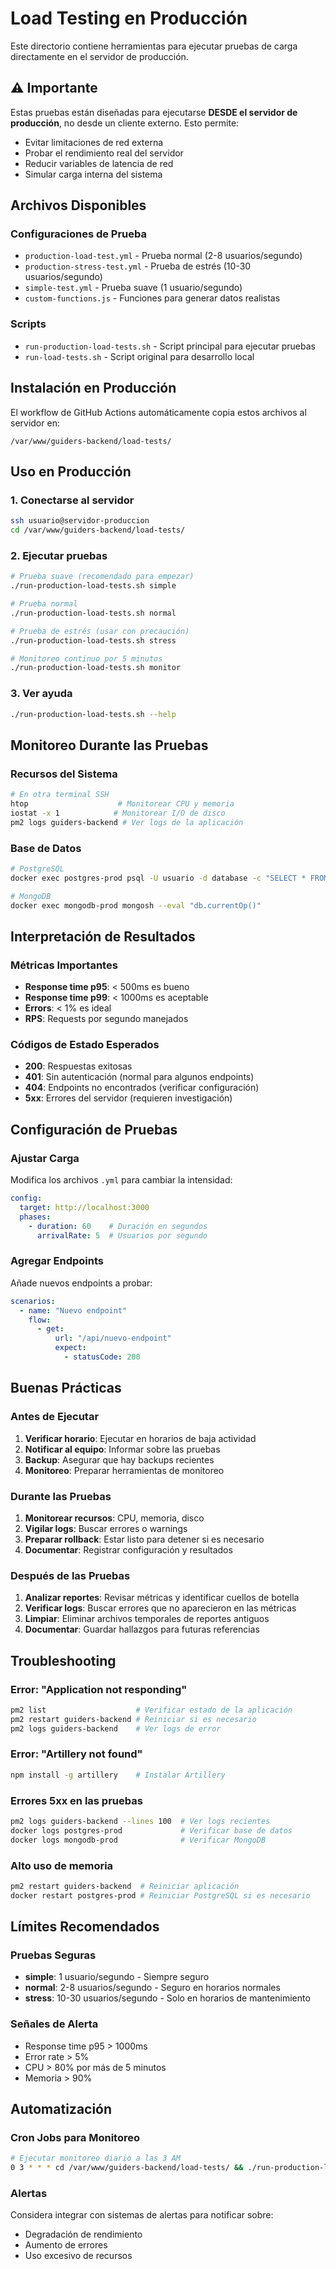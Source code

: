# Load Testing en Producción

Este directorio contiene herramientas para ejecutar pruebas de carga directamente en el servidor de producción.

## ⚠️ Importante

Estas pruebas están diseñadas para ejecutarse **DESDE el servidor de producción**, no desde un cliente externo. Esto permite:

- Evitar limitaciones de red externa
- Probar el rendimiento real del servidor
- Reducir variables de latencia de red
- Simular carga interna del sistema

## Archivos Disponibles

### Configuraciones de Prueba
- `production-load-test.yml` - Prueba normal (2-8 usuarios/segundo)
- `production-stress-test.yml` - Prueba de estrés (10-30 usuarios/segundo)
- `simple-test.yml` - Prueba suave (1 usuario/segundo)
- `custom-functions.js` - Funciones para generar datos realistas

### Scripts
- `run-production-load-tests.sh` - Script principal para ejecutar pruebas
- `run-load-tests.sh` - Script original para desarrollo local

## Instalación en Producción

El workflow de GitHub Actions automáticamente copia estos archivos al servidor en:
```
/var/www/guiders-backend/load-tests/
```

## Uso en Producción

### 1. Conectarse al servidor
```bash
ssh usuario@servidor-produccion
cd /var/www/guiders-backend/load-tests/
```

### 2. Ejecutar pruebas
```bash
# Prueba suave (recomendado para empezar)
./run-production-load-tests.sh simple

# Prueba normal
./run-production-load-tests.sh normal

# Prueba de estrés (usar con precaución)
./run-production-load-tests.sh stress

# Monitoreo continuo por 5 minutos
./run-production-load-tests.sh monitor
```

### 3. Ver ayuda
```bash
./run-production-load-tests.sh --help
```

## Monitoreo Durante las Pruebas

### Recursos del Sistema
```bash
# En otra terminal SSH
htop                    # Monitorear CPU y memoria
iostat -x 1            # Monitorear I/O de disco
pm2 logs guiders-backend # Ver logs de la aplicación
```

### Base de Datos
```bash
# PostgreSQL
docker exec postgres-prod psql -U usuario -d database -c "SELECT * FROM pg_stat_activity WHERE state = 'active';"

# MongoDB
docker exec mongodb-prod mongosh --eval "db.currentOp()"
```

## Interpretación de Resultados

### Métricas Importantes
- **Response time p95**: < 500ms es bueno
- **Response time p99**: < 1000ms es aceptable
- **Errors**: < 1% es ideal
- **RPS**: Requests por segundo manejados

### Códigos de Estado Esperados
- **200**: Respuestas exitosas
- **401**: Sin autenticación (normal para algunos endpoints)
- **404**: Endpoints no encontrados (verificar configuración)
- **5xx**: Errores del servidor (requieren investigación)

## Configuración de Pruebas

### Ajustar Carga
Modifica los archivos `.yml` para cambiar la intensidad:

```yaml
config:
  target: http://localhost:3000
  phases:
    - duration: 60    # Duración en segundos
      arrivalRate: 5  # Usuarios por segundo
```

### Agregar Endpoints
Añade nuevos endpoints a probar:

```yaml
scenarios:
  - name: "Nuevo endpoint"
    flow:
      - get:
          url: "/api/nuevo-endpoint"
          expect:
            - statusCode: 200
```

## Buenas Prácticas

### Antes de Ejecutar
1. **Verificar horario**: Ejecutar en horarios de baja actividad
2. **Notificar al equipo**: Informar sobre las pruebas
3. **Backup**: Asegurar que hay backups recientes
4. **Monitoreo**: Preparar herramientas de monitoreo

### Durante las Pruebas
1. **Monitorear recursos**: CPU, memoria, disco
2. **Vigilar logs**: Buscar errores o warnings
3. **Preparar rollback**: Estar listo para detener si es necesario
4. **Documentar**: Registrar configuración y resultados

### Después de las Pruebas
1. **Analizar reportes**: Revisar métricas y identificar cuellos de botella
2. **Verificar logs**: Buscar errores que no aparecieron en las métricas
3. **Limpiar**: Eliminar archivos temporales de reportes antiguos
4. **Documentar**: Guardar hallazgos para futuras referencias

## Troubleshooting

### Error: "Application not responding"
```bash
pm2 list                    # Verificar estado de la aplicación
pm2 restart guiders-backend # Reiniciar si es necesario
pm2 logs guiders-backend    # Ver logs de error
```

### Error: "Artillery not found"
```bash
npm install -g artillery    # Instalar Artillery
```

### Errores 5xx en las pruebas
```bash
pm2 logs guiders-backend --lines 100  # Ver logs recientes
docker logs postgres-prod             # Verificar base de datos
docker logs mongodb-prod              # Verificar MongoDB
```

### Alto uso de memoria
```bash
pm2 restart guiders-backend  # Reiniciar aplicación
docker restart postgres-prod # Reiniciar PostgreSQL si es necesario
```

## Límites Recomendados

### Pruebas Seguras
- **simple**: 1 usuario/segundo - Siempre seguro
- **normal**: 2-8 usuarios/segundo - Seguro en horarios normales
- **stress**: 10-30 usuarios/segundo - Solo en horarios de mantenimiento

### Señales de Alerta
- Response time p95 > 1000ms
- Error rate > 5%
- CPU > 80% por más de 5 minutos
- Memoria > 90%

## Automatización

### Cron Jobs para Monitoreo
```bash
# Ejecutar monitoreo diario a las 3 AM
0 3 * * * cd /var/www/guiders-backend/load-tests/ && ./run-production-load-tests.sh monitor >> /var/log/load-test-monitor.log 2>&1
```

### Alertas
Considera integrar con sistemas de alertas para notificar sobre:
- Degradación de rendimiento
- Aumento de errores
- Uso excesivo de recursos
